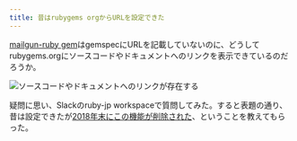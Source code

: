 ```yaml
---
title: 昔はrubygems orgからURLを設定できた
---
```

[mailgun-ruby gem](https://rubygems.org/gems/mailgun-ruby)はgemspecにURLを記載していないのに、どうしてrubygems.orgにソースコードやドキュメントへのリンクを表示できているのだろうか。

![](https://lh3.googleusercontent.com/docs/ADP-6oGf5jie4pvm0M__3AQ6QPlehieTiiKrOBC-Rd05YfPUQZ5s4dQU3oQh24ltuDwyUTUc8WA7VlLrl2szKCbn2G3gR5rHPO0Okm2TXA0JkJJrA0diadqc1InyibWLy00aOKyVjqaPL5ls7pmEc6X-NdZWaC1X7Ntfi3jJf57H5OG4ioC-jBjp_DEYjwCCZV6OqnvA0lVBb9fclKawqZwjWaVfOmDj5MPBss1ZIkKyqWeDUBxgiAm7lUi0FL_xmDyxyqdyiA7frU8lSGQy-QerbQ-eqgX_UnFv33PXtwgUjTVgPvOjzJHFrdpZbQRNWxapES6knU3Gr7Zo3fl5P8D5hMMadr7ATSXN7Smc6mJZSHKZ5AFg62YFqp7yCawu6ra6hqVwWe-hd6fz_o0PElKsPvBz__-wyON33IymZXNdhPKyU0ydLHf3aw_JjWCX2tKv6H4kvosjiiT0FdlROM4B_up2KUyaWknC1L_ru3Bk1U4A8_dAWwRlE9dN109MA7SF4mjVTngrfuE8JdlJiwh69VP0C_Hw_puCmAfcan1DpY2Gan7ifBi0rijabG_0E6zYKwhBbDwAWq4_wAD4atun0DjrnDLkvwSKssGwDwu5ie6VzcdH_-6Z3npANSu0D79eWCkKEhuPCqtA6nOJ8eElkQ0U9MHQ4314Uy3CUbrIhAJ2DLMItmbrV92YlmSDZRQ4qz1fllzb7FLvtlUGEewT0G7gX8kTFqHL12uYvySf1e3M3VUxXvFYXPN6_Wnj60wnxC5Vsu4aj6ztlM-5szY0a7ATExux-vk-3Qx0ofLFa4RdVgsQ70er020kozC-aBESs95Fq0Ljf5aFb9JBihpVHcRh8BTkm0xQStxJ0f4L1cgVY4MvP3ijAafQy_b3nEVZsuQGPfvuKs24BTX6RYUaefy0MfsiI6_wbjx4sUULhd-j2HyOeIQyKyZJ0yfPQt4fhHlkunDfEh91n9vx7_67KHH9Qv5qMOQ3SzPq1hvdPiMgBMapM1rIvH9Dse55FoVr3M0Ayw-d6J-aD1i0Q12ibi9R1y-Ub4t87AMoFoLl2mJ79gcLqd-CxxpTQMsQYWmD9WRRYB6a7rgnoIs919yfB3W-xllOt0voXgfDYRgY3zzu-WdtpjhGb_zacOEeDRTchtvJQPRUnhL7M-opQAsWLaOoh9w2jKVV63JKgUS4xvjlhIfnHF2l-mSPuieff2-MyrxV35L1hQqr0O88LVKNlXIQFeKKeRX-YSguxq05mmKQfPo1 "ソースコードやドキュメントへのリンクが存在する")

疑問に思い、Slackのruby-jp workspaceで質問してみた。すると表題の通り、昔は設定できたが[2018年末にこの機能が削除された](https://github.com/rubygems/rubygems.org/pull/1815)、ということを教えてもらった。
